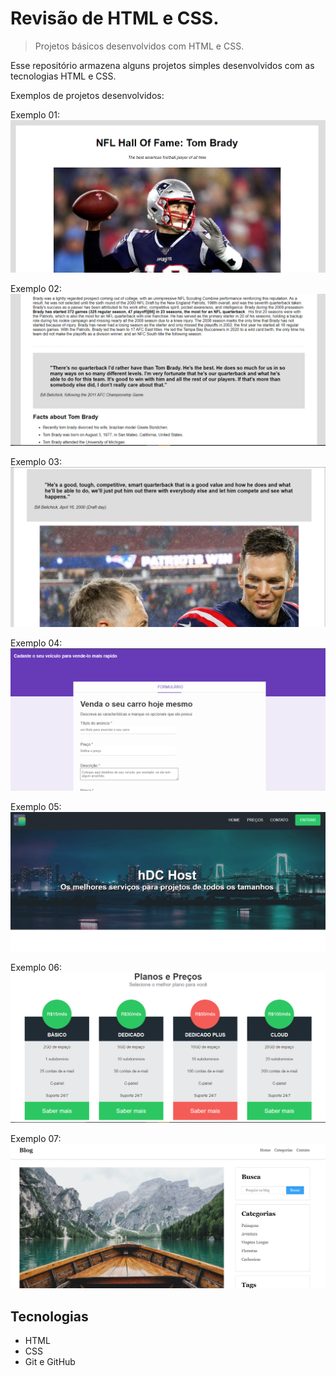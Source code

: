 # Revisão de HTML e CSS.

> Projetos básicos desenvolvidos com HTML e CSS.

Esse repositório armazena alguns projetos simples desenvolvidos com as tecnologias HTML e CSS.

Exemplos de projetos desenvolvidos:


Exemplo 01:
![exemplo01](./IMG/exemplo01.PNG)

Exemplo 02:
![exemplo02](./IMG/exemplo02.PNG)

Exemplo 03:
![exemplo03](./IMG/exemplo03.PNG)

Exemplo 04:
![exemplo04](./IMG/exemplo04.PNG)

Exemplo 05:
![exemplo05](./IMG/exemplo05.PNG)

Exemplo 06:
![exemplo06](./IMG/exemplo06.PNG)

Exemplo 07:
![exemplo07](./IMG/exemplo07.PNG)

## Tecnologias
- HTML
- CSS
- Git e GitHub